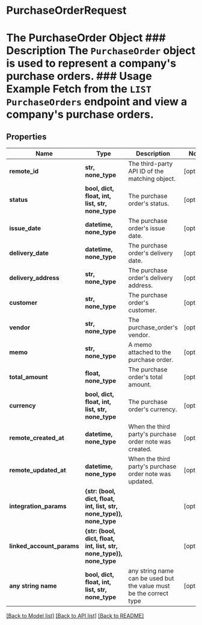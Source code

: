 # PurchaseOrderRequest

# The PurchaseOrder Object ### Description The `PurchaseOrder` object is used to represent a company's purchase orders.  ### Usage Example Fetch from the `LIST PurchaseOrders` endpoint and view a company's purchase orders.

## Properties
Name | Type | Description | Notes
------------ | ------------- | ------------- | -------------
**remote_id** | **str, none_type** | The third-party API ID of the matching object. | [optional] 
**status** | **bool, dict, float, int, list, str, none_type** | The purchase order&#39;s status. | [optional] 
**issue_date** | **datetime, none_type** | The purchase order&#39;s issue date. | [optional] 
**delivery_date** | **datetime, none_type** | The purchase order&#39;s delivery date. | [optional] 
**delivery_address** | **str, none_type** | The purchase order&#39;s delivery address. | [optional] 
**customer** | **str, none_type** | The purchase order&#39;s customer. | [optional] 
**vendor** | **str, none_type** | The purchase_order&#39;s vendor. | [optional] 
**memo** | **str, none_type** | A memo attached to the purchase order. | [optional] 
**total_amount** | **float, none_type** | The purchase order&#39;s total amount. | [optional] 
**currency** | **bool, dict, float, int, list, str, none_type** | The purchase order&#39;s currency. | [optional] 
**remote_created_at** | **datetime, none_type** | When the third party&#39;s purchase order note was created. | [optional] 
**remote_updated_at** | **datetime, none_type** | When the third party&#39;s purchase order note was updated. | [optional] 
**integration_params** | **{str: (bool, dict, float, int, list, str, none_type)}, none_type** |  | [optional] 
**linked_account_params** | **{str: (bool, dict, float, int, list, str, none_type)}, none_type** |  | [optional] 
**any string name** | **bool, dict, float, int, list, str, none_type** | any string name can be used but the value must be the correct type | [optional]

[[Back to Model list]](../README.md#documentation-for-models) [[Back to API list]](../README.md#documentation-for-api-endpoints) [[Back to README]](../README.md)


